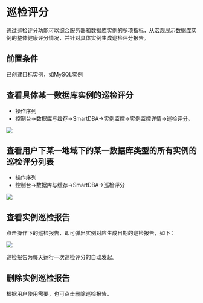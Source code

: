 # 巡检评分
通过巡检评分功能可以综合服务器和数据库实例的多项指标，从宏观展示数据库实例的整体健康评分情况，并针对具体实例生成巡检评分报告。

## 前置条件
已创建目标实例，如MySQL实例

## 查看具体某一数据库实例的巡检评分
* 操作序列
* 控制台->数据库与缓存->SmartDBA->实例监控->实例监控详情->巡检评分。

![](../../Image/Document/patrol_scoring1.png) 
 
## 查看用户下某一地域下的某一数据库类型的所有实例的巡检评分列表
* 操作序列     
* 控制台->数据库与缓存->SmartDBA->巡检评分

![](../../Image/Document/patrol_scoring2.png) 
 
## 查看实例巡检报告
点击操作下的巡检报告，即可弹出实例对应生成日期的巡检报告，如下：

![](../../Image/Document/patrol_scoring3.png) 
 
巡检报告为每天运行一次巡检评分的自动发起。

## 删除实例巡检报告
根据用户使用需要，也可点击删除巡检报告。

